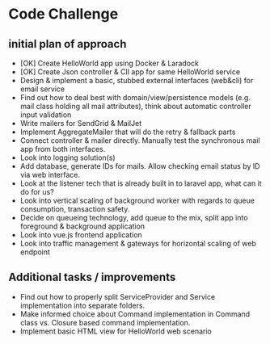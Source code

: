 # Code Challenge

## initial plan of approach

- [OK] Create HelloWorld app using Docker & Laradock
- [OK] Create Json controller & ClI app for same HelloWorld service
- Design & implement a basic, stubbed external interfaces (web&cli) for email service
- Find out how to deal best with domain/view/persistence models (e.g. mail class holding all mail attributes), think about automatic controller input validation
- Write mailers for SendGrid & MailJet
- Implement AggregateMailer that will do the retry & fallback parts
- Connect controller & mailer directly. Manually test the synchronous mail app from both interfaces.
- Look into logging solution(s)
- Add database, generate IDs for mails. Allow checking email status by ID via web interface.
- Look at the listener tech that is already built in to laravel app, what can it do for us?
- Look into vertical scaling of background worker with regards to queue consumption, transaction safety.
- Decide on queueing technology, add queue to the mix, split app into foreground & background application
- Look into vue.js frontend application
- Look into traffic management & gateways for horizontal scaling of web endpoint

## Additional tasks / improvements

- Find out how to properly split ServiceProvider and Service implementation into separate folders.
- Make informed choice about Command implementation in Command class vs. Closure based command implementation.
- Implement basic HTML view for HelloWorld web scenario
